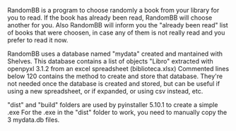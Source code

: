 
RandomBB is a program to choose randomly a book from your library for you to read.
If the book has already been read, RandomBB will choose another for you.
Also RandomBB will inform you the "already been read" list of books that were choosen, in case any of them is not really read and you prefer to read it now.

RandomBB uses a database named "mydata" created and mantained with Shelves. 
This database contains a list of objects "Libro" extracted with openpyxl 3.1.2 from an excel spreadsheet (biblioteca.xlsx)
Commented lines below 120 contains the method to create and store that database. They're not needed once the database is created and stored, but can be useful if using a new spreadsheet, or if expanded, or using csv instead, etc.

"dist" and "build" folders are used by pyinstaller 5.10.1 to create a simple .exe
For the .exe in the "dist" folder to work, you need to manually copy the 3 mydata.db files.
